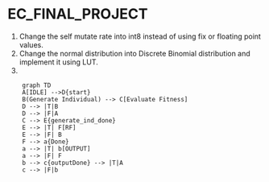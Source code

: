 # EC_FINAL_PROJECT

1. Change the self mutate rate into int8 instead of using fix or floating point values.
2. Change the normal distribution into Discrete Binomial distribution and implement it using LUT.
3.
```mermaid
    graph TD
    A[IDLE] -->D{start}
    B(Generate Individual) --> C[Evaluate Fitness]
    D --> |T|B
    D --> |F|A
    C --> E{generate_ind_done}
    E --> |T| F[RF]
    E --> |F| B
    F --> a{Done}
    a --> |T| b[OUTPUT]
    a --> |F| F
    b --> c{outputDone} --> |T|A
    c --> |F|b

```

